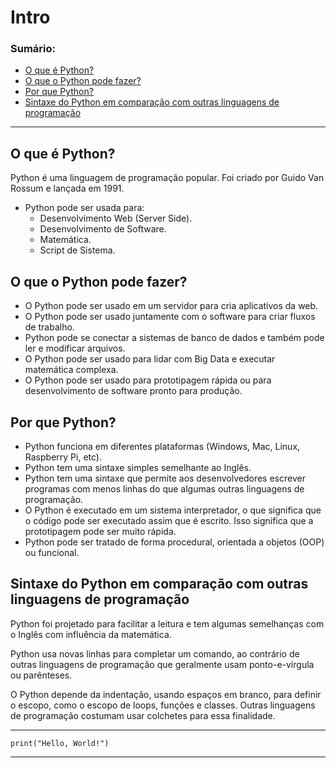# Intro

### Sumário:

- [O que é Python?](#o-que-é-python)
- [O que o Python pode fazer?](#o-que-o-python-pode-fazer)
- [Por que Python?](#por-que-python)
- [Sintaxe do Python em comparação com outras linguagens de programação](#sintaxe-do-python-em-comparação-com-outras-linguagens-de-programação)

---

## O que é Python?

Python é uma linguagem de programação popular. Foi criado por Guido Van Rossum e lançada em 1991.

- Python pode ser usada para:
    - Desenvolvimento Web (Server Side).
    - Desenvolvimento de Software.
    - Matemática.
    - Script de Sistema.

## O que o Python pode fazer?

- O Python pode ser usado em um servidor para cria aplicativos da web.
- O Python pode ser usado juntamente com o software para criar fluxos de trabalho.
- Python pode se conectar a sistemas de banco de dados e também pode ler e modificar arquivos.
- O Python pode ser usado para lidar com Big Data e executar matemática complexa.
- O Python pode ser usado para prototipagem rápida ou para desenvolvimento de software pronto para produção.

## Por que Python?

- Python funciona em diferentes plataformas (Windows, Mac, Linux, Raspberry Pi, etc).
- Python tem uma sintaxe simples semelhante ao Inglês.
- Python tem uma sintaxe que permite aos desenvolvedores escrever programas com menos linhas do que algumas outras linguagens de programação.
- O Python é executado em um sistema interpretador, o que significa que o código pode ser executado assim que é escrito. Isso significa que a prototipagem pode ser muito rápida.
- Python pode ser tratado de forma procedural, orientada a objetos (OOP) ou funcional.

## Sintaxe do Python em comparação com outras linguagens de programação

Python foi projetado para facilitar a leitura e tem algumas semelhanças com o Inglês com influência da matemática.

Python usa novas linhas para completar um comando, ao contrário de outras linguagens de programação que geralmente usam ponto-e-vírgula ou parênteses.

O Python depende da indentação, usando espaços em branco, para definir o escopo, como o escopo de loops, funções e classes. Outras linguagens de programação costumam usar colchetes para essa finalidade.

---

```
print("Hello, World!")
```

---